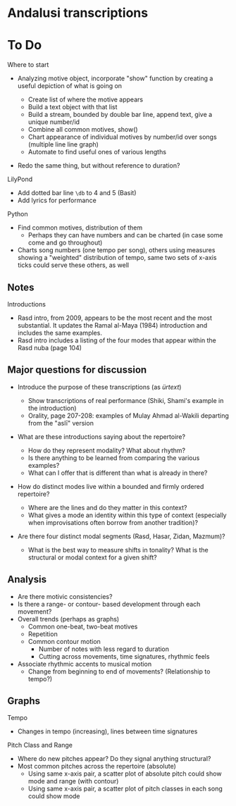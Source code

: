 # Andalusi transcriptions

# To Do

Where to start

* Analyzing motive object, incorporate "show" function by creating a useful depiction of what is going on
	* Create list of where the motive appears
	* Build a text object with that list
	* Build a stream, bounded by double bar line, append text, give a unique number/id
	* Combine all common motives, show()
	* Chart appearance of individual motives by number/id over songs (multiple line line graph)
	* Automate to find useful ones of various lengths

* Redo the same thing, but without reference to duration?

LilyPond

* Add dotted bar line `\db` to 4 and 5 (Basit)
* Add lyrics for performance

Python

* Find common motives, distribution of them
	* Perhaps they can have numbers and can be charted (in case some come and go throughout)
* Charts song numbers (one tempo per song), others using measures showing a "weighted" distribution of tempo, same two sets of x-axis ticks could serve these others, as well

## Notes

Introductions

* Rasd intro, from 2009, appears to be the most recent and the most substantial. It updates the Ramal al-Maya (1984) introduction and includes the same examples.
* Rasd intro includes a listing of the four modes that appear within the Rasd nuba (page 104)

## Major questions for discussion

* Introduce the purpose of these transcriptions (as *ürtext*)
	* Show transcriptions of real performance (Shiki, Shami's example in the introduction)
	* Orality, page 207-208: examples of Mulay Ahmad al-Wakili departing from the "aslī" version

* What are these introductions saying about the repertoire?
	* How do they represent modality? What about rhythm?
	* Is there anything to be learned from comparing the various examples?
	* What can I offer that is different than what is already in there?

* How do distinct modes live within a bounded and firmly ordered repertoire?
	* Where are the lines and do they matter in this context?
	* What gives a mode an identity within this type of context (especially when improvisations often borrow from another tradition)?

* Are there four distinct modal segments (Rasd, Hasar, Zidan, Mazmum)?
	* What is the best way to measure shifts in tonality? What is the structural or modal context for a given shift?

## Analysis

* Are there motivic consistencies?
* Is there a range- or contour- based development through each movement?
* Overall trends (perhaps as graphs)
	* Common one-beat, two-beat motives
	* Repetition
	* Common contour motion
		* Number of notes with less regard to duration
		* Cutting across movements, time signatures, rhythmic feels
* Associate rhythmic accents to musical motion
	* Change from beginning to end of movements? (Relationship to tempo?)

## Graphs

Tempo

* Changes in tempo (increasing), lines between time signatures

Pitch Class and Range

* Where do new pitches appear? Do they signal anything structural?
* Most common pitches across the repertoire (absolute)
	* Using same x-axis pair, a scatter plot of absolute pitch could show mode and range (with contour)
	* Using same x-axis pair, a scatter plot of pitch classes in each song could show mode
